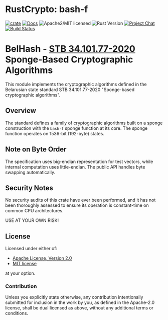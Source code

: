 # RustCrypto: bash-f

[![crate][crate-image]][crate-link]
[![Docs][docs-image]][docs-link]
![Apache2/MIT licensed][license-image]
![Rust Version][rustc-image]
[![Project Chat][chat-image]][chat-link]
[![Build Status][build-image]][build-link]

# BelHash - [STB 34.101.77-2020] Sponge-Based Cryptographic Algorithms

This module implements the cryptographic algorithms defined in the Belarusian
state standard STB 34.101.77-2020 "Sponge-based cryptographic algorithms".

## Overview

The standard defines a family of cryptographic algorithms built on a sponge
construction with the `bash-f` sponge function at its core. The sponge function
operates on 1536-bit (192-byte) states.

## Note on Byte Order

The specification uses big-endian representation for test vectors, while
internal computation uses little-endian.
The public API handles byte swapping automatically.

## Security Notes

No security audits of this crate have ever been performed, and it has not been thoroughly assessed to ensure its operation is constant-time on common CPU architectures.

USE AT YOUR OWN RISK!

## License

Licensed under either of:

* [Apache License, Version 2.0](https://www.apache.org/licenses/LICENSE-2.0)
* [MIT license](https://opensource.org/licenses/MIT)

at your option.

### Contribution

Unless you explicitly state otherwise, any contribution intentionally submitted
for inclusion in the work by you, as defined in the Apache-2.0 license, shall be
dual licensed as above, without any additional terms or conditions.

[//]: # (badges)

[crate-image]: https://buildstats.info/crate/bash-f
[crate-link]: https://crates.io/crates/bash-f
[docs-image]: https://docs.rs/bash-f/badge.svg
[docs-link]: https://docs.rs/bash-f/
[license-image]: https://img.shields.io/badge/license-Apache2.0/MIT-blue.svg
[rustc-image]: https://img.shields.io/badge/rustc-1.85+-blue.svg
[chat-image]: https://img.shields.io/badge/zulip-join_chat-blue.svg
[chat-link]: https://rustcrypto.zulipchat.com/#narrow/stream/260038-AEADs
[downloads-image]: https://img.shields.io/crates/d/chacha20poly1305.svg
[build-image]: https://github.com/RustCrypto/AEADs/workflows/bash-f/badge.svg?branch=master&event=push
[build-link]: https://github.com/RustCrypto/AEADs/actions

[//]: # (general links)

[STB 34.101.77-2020]: https://apmi.bsu.by/assets/files/std/bash-spec241.pdf